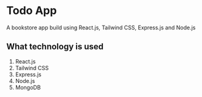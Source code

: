 # Todo App

A bookstore app build using React.js, Tailwind CSS, Express.js and Node.js

## What technology is used

1. React.js
2. Tailwind CSS
3. Express.js
4. Node.js
5. MongoDB
